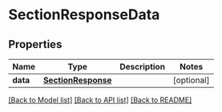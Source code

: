 # SectionResponseData

## Properties
Name | Type | Description | Notes
------------ | ------------- | ------------- | -------------
**data** | [**SectionResponse**](SectionResponse.md) |  | [optional] 

[[Back to Model list]](../README.md#documentation-for-models) [[Back to API list]](../README.md#documentation-for-api-endpoints) [[Back to README]](../README.md)

